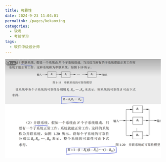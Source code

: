 ```yaml
---
title: 可靠性
date: 2024-9-23 11:04:01
permalink: /pages/kekaoxing
categories: 
  - 软考
  - 考前学习
tags: 
  - 软件中级设计师
---
```

![alt text](./assets/image-5.png)
![alt text](./assets/image-6.png)